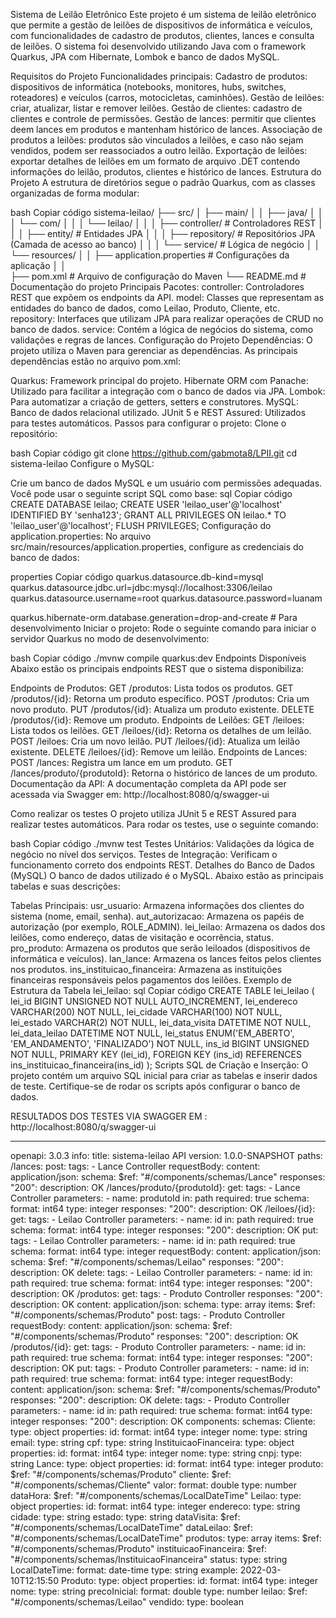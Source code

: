 Sistema de Leilão Eletrônico
Este projeto é um sistema de leilão eletrônico que permite a gestão de leilões de dispositivos de informática e veículos, com funcionalidades de cadastro de produtos, clientes, lances e consulta de leilões. O sistema foi desenvolvido utilizando Java com o framework Quarkus, JPA com Hibernate, Lombok e banco de dados MySQL.

Requisitos do Projeto
Funcionalidades principais:
Cadastro de produtos: dispositivos de informática (notebooks, monitores, hubs, switches, roteadores) e veículos (carros, motocicletas, caminhões).
Gestão de leilões: criar, atualizar, listar e remover leilões.
Gestão de clientes: cadastro de clientes e controle de permissões.
Gestão de lances: permitir que clientes deem lances em produtos e mantenham histórico de lances.
Associação de produtos a leilões: produtos são vinculados a leilões, e caso não sejam vendidos, podem ser reassociados a outro leilão.
Exportação de leilões: exportar detalhes de leilões em um formato de arquivo .DET contendo informações do leilão, produtos, clientes e histórico de lances.
Estrutura do Projeto
A estrutura de diretórios segue o padrão Quarkus, com as classes organizadas de forma modular:

bash
Copiar código
sistema-leilao/
├── src/
│   ├── main/
│   │   ├── java/
│   │   │   └── com/
│   │   │      └── leilao/
│   │   │                   ├── controller/     # Controladores REST
│   │   │                   ├── entity/         # Entidades JPA
│   │   │                   ├── repository/     # Repositórios JPA (Camada de acesso ao banco)
│   │   │                   └── service/        # Lógica de negócio
│   │   └── resources/
│   │       ├── application.properties          # Configurações da aplicação
│   │       
├── pom.xml                                     # Arquivo de configuração do Maven
└── README.md                                   # Documentação do projeto
Principais Pacotes:
controller: Controladores REST que expõem os endpoints da API.
model: Classes que representam as entidades do banco de dados, como Leilao, Produto, Cliente, etc.
repository: Interfaces que utilizam JPA para realizar operações de CRUD no banco de dados.
service: Contém a lógica de negócios do sistema, como validações e regras de lances.
Configuração do Projeto
Dependências:
O projeto utiliza o Maven para gerenciar as dependências. As principais dependências estão no arquivo pom.xml:

Quarkus: Framework principal do projeto.
Hibernate ORM com Panache: Utilizado para facilitar a integração com o banco de dados via JPA.
Lombok: Para automatizar a criação de getters, setters e construtores.
MySQL: Banco de dados relacional utilizado.
JUnit 5 e REST Assured: Utilizados para testes automáticos.
Passos para configurar o projeto:
Clone o repositório:

bash
Copiar código
git clone https://github.com/gabmota8/LPII.git
cd sistema-leilao
Configure o MySQL:

Crie um banco de dados MySQL e um usuário com permissões adequadas. Você pode usar o seguinte script SQL como base:
sql
Copiar código
CREATE DATABASE leilao;
CREATE USER 'leilao_user'@'localhost' IDENTIFIED BY 'senha123';
GRANT ALL PRIVILEGES ON leilao.* TO 'leilao_user'@'localhost';
FLUSH PRIVILEGES;
Configuração do application.properties: No arquivo src/main/resources/application.properties, configure as credenciais do banco de dados:

properties
Copiar código
quarkus.datasource.db-kind=mysql
quarkus.datasource.jdbc.url=jdbc:mysql://localhost:3306/leilao
quarkus.datasource.username=root
quarkus.datasource.password=luanam

quarkus.hibernate-orm.database.generation=drop-and-create  # Para desenvolvimento
Iniciar o projeto: Rode o seguinte comando para iniciar o servidor Quarkus no modo de desenvolvimento:

bash
Copiar código
./mvnw compile quarkus:dev
Endpoints Disponíveis
Abaixo estão os principais endpoints REST que o sistema disponibiliza:

Endpoints de Produtos:
GET /produtos: Lista todos os produtos.
GET /produtos/{id}: Retorna um produto específico.
POST /produtos: Cria um novo produto.
PUT /produtos/{id}: Atualiza um produto existente.
DELETE /produtos/{id}: Remove um produto.
Endpoints de Leilões:
GET /leiloes: Lista todos os leilões.
GET /leiloes/{id}: Retorna os detalhes de um leilão.
POST /leiloes: Cria um novo leilão.
PUT /leiloes/{id}: Atualiza um leilão existente.
DELETE /leiloes/{id}: Remove um leilão.
Endpoints de Lances:
POST /lances: Registra um lance em um produto.
GET /lances/produto/{produtoId}: Retorna o histórico de lances de um produto.
Documentação da API:
A documentação completa da API pode ser acessada via Swagger em:
http://localhost:8080/q/swagger-ui

Como realizar os testes
O projeto utiliza JUnit 5 e REST Assured para realizar testes automáticos. Para rodar os testes, use o seguinte comando:

bash
Copiar código
./mvnw test
Testes Unitários: Validações da lógica de negócio no nível dos serviços.
Testes de Integração: Verificam o funcionamento correto dos endpoints REST.
Detalhes do Banco de Dados (MySQL)
O banco de dados utilizado é o MySQL. Abaixo estão as principais tabelas e suas descrições:

Tabelas Principais:
usr_usuario: Armazena informações dos clientes do sistema (nome, email, senha).
aut_autorizacao: Armazena os papéis de autorização (por exemplo, ROLE_ADMIN).
lei_leilao: Armazena os dados dos leilões, como endereço, datas de visitação e ocorrência, status.
pro_produto: Armazena os produtos que serão leiloados (dispositivos de informática e veículos).
lan_lance: Armazena os lances feitos pelos clientes nos produtos.
ins_instituicao_financeira: Armazena as instituições financeiras responsáveis pelos pagamentos dos leilões.
Exemplo de Estrutura da Tabela lei_leilao:
sql
Copiar código
CREATE TABLE lei_leilao (
    lei_id BIGINT UNSIGNED NOT NULL AUTO_INCREMENT,
    lei_endereco VARCHAR(200) NOT NULL,
    lei_cidade VARCHAR(100) NOT NULL,
    lei_estado VARCHAR(2) NOT NULL,
    lei_data_visita DATETIME NOT NULL,
    lei_data_leilao DATETIME NOT NULL,
    lei_status ENUM('EM_ABERTO', 'EM_ANDAMENTO', 'FINALIZADO') NOT NULL,
    ins_id BIGINT UNSIGNED NOT NULL,
    PRIMARY KEY (lei_id),
    FOREIGN KEY (ins_id) REFERENCES ins_instituicao_financeira(ins_id)
);
Scripts SQL de Criação e Inserção:
O projeto contém um arquivo SQL inicial para criar as tabelas e inserir dados de teste. Certifique-se de rodar os scripts após configurar o banco de dados.

RESULTADOS DOS TESTES VIA SWAGGER EM : http://localhost:8080/q/swagger-ui

---
openapi: 3.0.3
info:
  title: sistema-leilao API
  version: 1.0.0-SNAPSHOT
paths:
  /lances:
    post:
      tags:
      - Lance Controller
      requestBody:
        content:
          application/json:
            schema:
              $ref: "#/components/schemas/Lance"
      responses:
        "200":
          description: OK
  /lances/produto/{produtoId}:
    get:
      tags:
      - Lance Controller
      parameters:
      - name: produtoId
        in: path
        required: true
        schema:
          format: int64
          type: integer
      responses:
        "200":
          description: OK
  /leiloes/{id}:
    get:
      tags:
      - Leilao Controller
      parameters:
      - name: id
        in: path
        required: true
        schema:
          format: int64
          type: integer
      responses:
        "200":
          description: OK
    put:
      tags:
      - Leilao Controller
      parameters:
      - name: id
        in: path
        required: true
        schema:
          format: int64
          type: integer
      requestBody:
        content:
          application/json:
            schema:
              $ref: "#/components/schemas/Leilao"
      responses:
        "200":
          description: OK
    delete:
      tags:
      - Leilao Controller
      parameters:
      - name: id
        in: path
        required: true
        schema:
          format: int64
          type: integer
      responses:
        "200":
          description: OK
  /produtos:
    get:
      tags:
      - Produto Controller
      responses:
        "200":
          description: OK
          content:
            application/json:
              schema:
                type: array
                items:
                  $ref: "#/components/schemas/Produto"
    post:
      tags:
      - Produto Controller
      requestBody:
        content:
          application/json:
            schema:
              $ref: "#/components/schemas/Produto"
      responses:
        "200":
          description: OK
  /produtos/{id}:
    get:
      tags:
      - Produto Controller
      parameters:
      - name: id
        in: path
        required: true
        schema:
          format: int64
          type: integer
      responses:
        "200":
          description: OK
    put:
      tags:
      - Produto Controller
      parameters:
      - name: id
        in: path
        required: true
        schema:
          format: int64
          type: integer
      requestBody:
        content:
          application/json:
            schema:
              $ref: "#/components/schemas/Produto"
      responses:
        "200":
          description: OK
    delete:
      tags:
      - Produto Controller
      parameters:
      - name: id
        in: path
        required: true
        schema:
          format: int64
          type: integer
      responses:
        "200":
          description: OK
components:
  schemas:
    Cliente:
      type: object
      properties:
        id:
          format: int64
          type: integer
        nome:
          type: string
        email:
          type: string
        cpf:
          type: string
    InstituicaoFinanceira:
      type: object
      properties:
        id:
          format: int64
          type: integer
        nome:
          type: string
        cnpj:
          type: string
    Lance:
      type: object
      properties:
        id:
          format: int64
          type: integer
        produto:
          $ref: "#/components/schemas/Produto"
        cliente:
          $ref: "#/components/schemas/Cliente"
        valor:
          format: double
          type: number
        dataHora:
          $ref: "#/components/schemas/LocalDateTime"
    Leilao:
      type: object
      properties:
        id:
          format: int64
          type: integer
        endereco:
          type: string
        cidade:
          type: string
        estado:
          type: string
        dataVisita:
          $ref: "#/components/schemas/LocalDateTime"
        dataLeilao:
          $ref: "#/components/schemas/LocalDateTime"
        produtos:
          type: array
          items:
            $ref: "#/components/schemas/Produto"
        instituicaoFinanceira:
          $ref: "#/components/schemas/InstituicaoFinanceira"
        status:
          type: string
    LocalDateTime:
      format: date-time
      type: string
      example: 2022-03-10T12:15:50
    Produto:
      type: object
      properties:
        id:
          format: int64
          type: integer
        nome:
          type: string
        precoInicial:
          format: double
          type: number
        leilao:
          $ref: "#/components/schemas/Leilao"
        vendido:
          type: boolean

